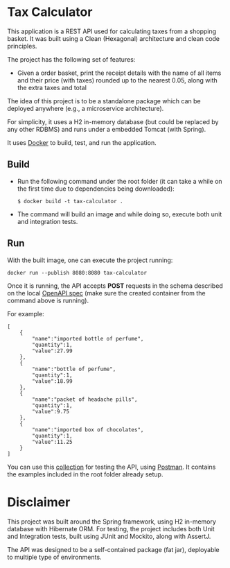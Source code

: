 # Tax Calculator

This application is a REST API used for calculating taxes from a shopping basket. It was built using a Clean (Hexagonal) architecture and clean code principles. 

The project has the following set of features:
- Given a order basket, print the receipt details with the name of all items and their price (with taxes) rounded up to the nearest 0.05, along with the extra taxes and total

The idea of this project is to be a standalone package which can be deployed anywhere (e.g., a microservice architecture). 

For simplicity, it uses a H2 in-memory database (but could be replaced by any other RDBMS) and runs under a embedded Tomcat (with Spring).

It uses [Docker](https://docs.docker.com/get-docker/) to build, test, and run the application.


## Build

- Run the following command under the root folder (it can take a while on the first time due to dependencies being downloaded):
  ```
  $ docker build -t tax-calculator .
  ```

- The command will build an image and while doing so, execute both unit and integration tests. 

## Run

With the built image, one can execute the project running:
  ```
  docker run --publish 8080:8080 tax-calculator
  ```

Once it is running, the API accepts **POST** requests in the schema described on the local [OpenAPI spec](http://localhost:8080/swagger-ui.html) (make sure the created container from the command above is running).

For example:
```
[
    {
        "name":"imported bottle of perfume",
        "quantity":1,
        "value":27.99
    },
    {
        "name":"bottle of perfume",
        "quantity":1,
        "value":18.99
    },
    {
        "name":"packet of headache pills",
        "quantity":1,
        "value":9.75
    },
    {
        "name":"imported box of chocolates",
        "quantity":1,
        "value":11.25
    }
]
```

You can use this [collection](TaxCalculator.postman.json) for testing the API, using [Postman](https://www.postman.com/downloads/). It contains the examples included in the root folder already setup.

# Disclaimer

This project was built around the Spring framework, using H2 in-memory database with Hibernate ORM. For testing, the project includes both Unit and Integration tests, built using JUnit and Mockito, along with AssertJ.

The API was designed to be a self-contained package (fat jar), deployable to multiple type of environments.
